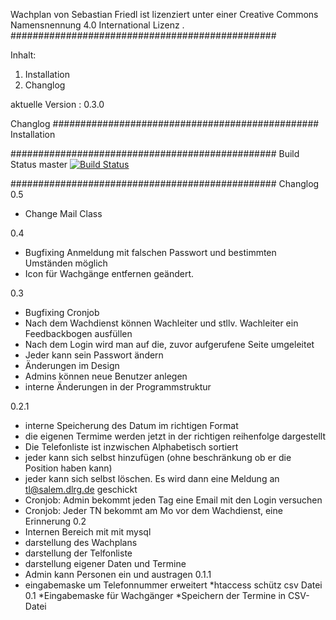 Wachplan von Sebastian Friedl ist lizenziert unter einer Creative Commons Namensnennung 4.0 International Lizenz .
################################################

Inhalt:

1. Installation
2. Changlog

aktuelle Version : 0.3.0

Changlog
################################################
Installation

################################################
Build Status master
[![Build Status](https://travis-ci.org/Kantiran91/my-wachplan.svg?branch=master)](https://travis-ci.org/Kantiran91/my-wachplan)

################################################
Changlog
0.5
* Change Mail Class

0.4
* Bugfixing Anmeldung mit falschen Passwort und bestimmten Umständen möglich
* Icon für Wachgänge entfernen geändert.

0.3
* Bugfixing Cronjob
* Nach dem Wachdienst können Wachleiter und stllv. Wachleiter ein Feedbackbogen ausfüllen
* Nach dem Login wird man auf die, zuvor aufgerufene Seite umgeleitet
* Jeder kann sein Passwort ändern
* Änderungen im Design
* Admins können neue Benutzer anlegen
* interne Änderungen in der Programmstruktur

0.2.1
* interne Speicherung des Datum im richtigen Format
* die eigenen Termime werden jetzt in der richtigen reihenfolge dargestellt
* Die Telefonliste ist inzwischen Alphabetisch sortiert
* jeder kann sich selbst hinzufügen (ohne beschränkung ob er die Position haben kann)
* jeder kann sich selbst löschen. Es wird dann eine Meldung an tl@salem.dlrg.de geschickt
* Cronjob: Admin bekommt jeden Tag eine Email mit den Login versuchen
* Cronjob: Jeder TN bekommt am Mo vor dem Wachdienst, eine Erinnerung
0.2
* Internen Bereich mit mit mysql
* darstellung des Wachplans
* darstellung der Telfonliste
* darstellung eigener Daten und Termine
* Admin kann Personen ein und austragen 
0.1.1
* eingabemaske um Telefonnummer erweitert
*htaccess schütz csv Datei
0.1 
*Eingabemaske für Wachgänger
*Speichern der Termine in CSV-Datei
